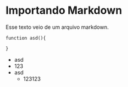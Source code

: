 # Importando Markdown

Esse texto veio de um arquivo markdown.

```nodejs
function asd(){

}
```

- asd
- 123
- asd
  - 123123